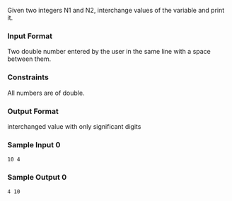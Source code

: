 Given two integers N1 and N2, interchange values of the variable and print it.

### Input Format

Two double number entered by the user in the same line with a space between them.

### Constraints

All numbers are of double.

### Output Format

interchanged value with only significant digits

### Sample Input 0
```
10 4
```
### Sample Output 0
```
4 10
```
